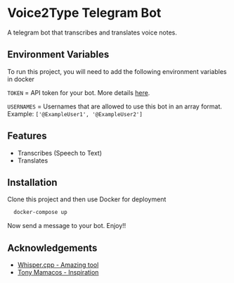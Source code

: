 
# Voice2Type Telegram Bot

A telegram bot that transcribes and translates voice notes. 


## Environment Variables

To run this project, you will need to add the following environment variables in docker

`TOKEN` = API token for your bot. More details [here](https://core.telegram.org/bots/tutorial).

`USERNAMES` = Usernames that are allowed to use this bot in an array format. Example: `['@ExampleUser1', '@ExampleUser2']`


## Features

- Transcribes (Speech to Text)
- Translates

## Installation

Clone this project and then use Docker for deployment

```bash
  docker-compose up
```

Now send a message to your bot. Enjoy!!

## Acknowledgements

 - [Whisper.cpp - Amazing tool](https://github.com/ggerganov/whisper.cpp)
 - [Tony Mamacos - Inspiration](https://github.com/matiassingers/awesome-readme)


